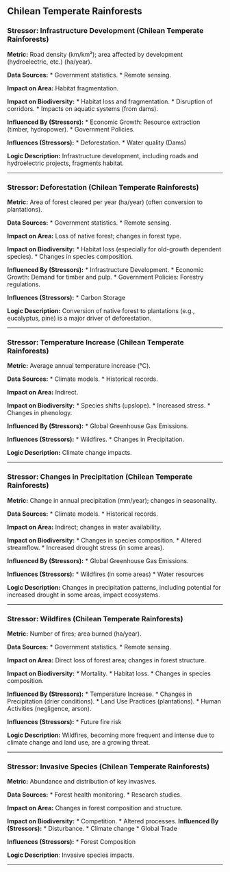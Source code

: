 ## Chilean Temperate Rainforests

### Stressor: Infrastructure Development (Chilean Temperate Rainforests)

**Metric:** Road density (km/km²); area affected by development (hydroelectric, etc.) (ha/year).

**Data Sources:**
    *   Government statistics.
    *   Remote sensing.

**Impact on Area:** Habitat fragmentation.

**Impact on Biodiversity:**
    *   Habitat loss and fragmentation.
    *   Disruption of corridors.
    *   Impacts on aquatic systems (from dams).

**Influenced By (Stressors):**
    *   Economic Growth: Resource extraction (timber, hydropower).
    *   Government Policies.

**Influences (Stressors):**
    *   Deforestation.
    * Water quality (Dams)

**Logic Description:** Infrastructure development, including roads and hydroelectric projects, fragments habitat.

---

### Stressor: Deforestation (Chilean Temperate Rainforests)

**Metric:** Area of forest cleared per year (ha/year) (often conversion to plantations).

**Data Sources:**
    *   Government statistics.
    *   Remote sensing.

**Impact on Area:** Loss of native forest; changes in forest type.

**Impact on Biodiversity:**
    *   Habitat loss (especially for old-growth dependent species).
    *   Changes in species composition.

**Influenced By (Stressors):**
    *   Infrastructure Development.
    *   Economic Growth: Demand for timber and pulp.
    *   Government Policies: Forestry regulations.

**Influences (Stressors):**
     * Carbon Storage

**Logic Description:** Conversion of native forest to plantations (e.g., eucalyptus, pine) is a major driver of deforestation.

---

### Stressor: Temperature Increase (Chilean Temperate Rainforests)

**Metric:** Average annual temperature increase (°C).

**Data Sources:**
    *   Climate models.
    *   Historical records.

**Impact on Area:** Indirect.

**Impact on Biodiversity:**
    *   Species shifts (upslope).
    *   Increased stress.
    *   Changes in phenology.

**Influenced By (Stressors):**
    *   Global Greenhouse Gas Emissions.

**Influences (Stressors):**
    *   Wildfires.
    *   Changes in Precipitation.

**Logic Description:** Climate change impacts.

---

### Stressor: Changes in Precipitation (Chilean Temperate Rainforests)

**Metric:** Change in annual precipitation (mm/year); changes in seasonality.

**Data Sources:**
    *   Climate models.
    *   Historical records.

**Impact on Area:** Indirect; changes in water availability.

**Impact on Biodiversity:**
    *   Changes in species composition.
    *   Altered streamflow.
    *   Increased drought stress (in some areas).

**Influenced By (Stressors):**
    *   Global Greenhouse Gas Emissions.

**Influences (Stressors):**
     * Wildfires (in some areas)
     * Water resources

**Logic Description:** Changes in precipitation patterns, including potential for increased drought in some areas, impact ecosystems.

---

### Stressor: Wildfires (Chilean Temperate Rainforests)

**Metric:** Number of fires; area burned (ha/year).

**Data Sources:**
    *   Government statistics.
    *   Remote sensing.

**Impact on Area:** Direct loss of forest area; changes in forest structure.

**Impact on Biodiversity:**
    *   Mortality.
    *   Habitat loss.
    *   Changes in species composition.

**Influenced By (Stressors):**
    *   Temperature Increase.
    *   Changes in Precipitation (drier conditions).
    *   Land Use Practices (plantations).
    *   Human Activities (negligence, arson).

**Influences (Stressors):**
    * Future fire risk

**Logic Description:** Wildfires, becoming more frequent and intense due to climate change and land use, are a growing threat.

---
### Stressor: Invasive Species (Chilean Temperate Rainforests)
**Metric:** Abundance and distribution of key invasives.

**Data Sources:**
    *   Forest health monitoring.
    *   Research studies.

**Impact on Area:** Changes in forest composition and structure.

**Impact on Biodiversity:**
        * Competition.
        * Altered processes.
**Influenced By (Stressors):**
        * Disturbance.
        * Climate change
        * Global Trade

**Influences (Stressors):**
         * Forest Composition

**Logic Description**: Invasive species impacts.

---